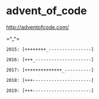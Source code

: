 # advent_of_code

<http://adventofcode.com/>

=^_^=

```
2015: [++++++++_----------------]

2016: [+++_---------------------]

2017: [++++++++++++++_----------]

2018: [+++----------------------]

2019: [+++----------------------]
```
